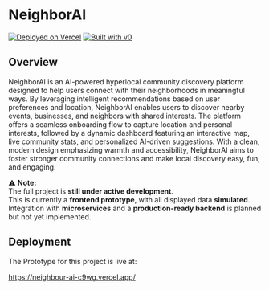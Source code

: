 # NeighborAI 



[![Deployed on Vercel](https://img.shields.io/badge/Deployed%20on-Vercel-white?style=for-the-badge&logo=vercel&logoColor=black)](https://vercel.com/nasimrajlaskar18-8408s-projects/v0-neighbor-ai-design)
[![Built with v0](https://img.shields.io/badge/Built%20with-v0.dev-blue?style=for-the-badge&logo=vercel)](https://v0.dev/chat/projects/e2Mo53ysAzW)


## Overview

NeighborAI is an AI-powered hyperlocal community discovery platform designed to help users connect with their neighborhoods in meaningful ways. By leveraging intelligent recommendations based on user preferences and location, NeighborAI enables users to discover nearby events, businesses, and neighbors with shared interests. The platform offers a seamless onboarding flow to capture location and personal interests, followed by a dynamic dashboard featuring an interactive map, live community stats, and personalized AI-driven suggestions. With a clean, modern design emphasizing warmth and accessibility, NeighborAI aims to foster stronger community connections and make local discovery easy, fun, and engaging.

⚠ **Note:**  
The full project is **still under active development**.  
This is currently a **frontend prototype**, with all displayed data **simulated**.  
Integration with **microservices** and a **production-ready backend** is planned but not yet implemented.

## Deployment

The Prototype for this project is live at:

https://neighbour-ai-c9wg.vercel.app/


